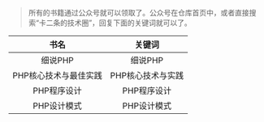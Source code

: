 > 所有的书籍通过公众号就可以领取了。公众号在仓库首页中，或者直接搜索“卡二条的技术圈”，回复下面的关键词就可以了。

| 书名| 关键词 | 
| :---: | :---: | 
| 细说PHP | 细说PHP |
| PHP核心技术与最佳实践 | PHP核心技术与实践 |
| PHP程序设计 | PHP程序设计 |
| PHP设计模式 | PHP设计模式 |